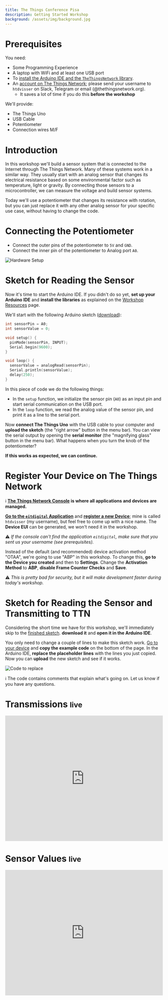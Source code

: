 ```yaml
---
title: The Things Conference Pisa
description: Getting Started Workshop
background: /assets/img/background.jpg
---
```


# Prerequisites

You need:

- Some Programming Experience
- A laptop with WiFi and at least one USB port
- To [install the Arduino IDE and the `TheThingsNetwork` library](/resources.md).
- An [account on The Things Network](https://account.thethingsnetwork.org/); please send your username to `htdvisser` on Slack, Telegram or email (@thethingsnetwork.org).
  - It saves a lot of time if you do this **before the workshop**

We'll provide:

- The Things Uno
- USB Cable
- Potentiometer
- Connection wires M/F

# Introduction

In this workshop we'll build a sensor system that is connected to the Internet through The Things Network.
Many of these systems work in a similar way. They usually start with an analog sensor that changes its electrical resistance based on some environmental factor such as temperature, light or gravity. By connecting those sensors to a microcontroller, we can measure the voltage and build sensor systems.

Today we'll use a potentiometer that changes its resistance with rotation, but you can just replace it with any other analog sensor for your specific use case, without having to change the code.

# Connecting the Potentiometer

- Connect the outer pins of the potentiometer to `5V` and `GND`.
- Connect the inner pin of the potentiometer to Analog port `A0`.

![Hardware Setup](potmeter-workshop/hardware.svg)

# Sketch for Reading the Sensor

Now it's time to start the Arduino IDE. If you didn't do so yet, **set up your Arduino IDE** and **install the libraries** as explained on the [Workshop Resources](/resources.md) page.

We'll start with the following Arduino sketch ([download](potmeter-workshop/PotMeterRead/PotMeterRead.ino)):

```cpp
int sensorPin = A0;
int sensorValue = 0;

void setup() {
  pinMode(sensorPin, INPUT);
  Serial.begin(9600);
}

void loop() {
  sensorValue = analogRead(sensorPin);
  Serial.println(sensorValue);
  delay(250);
}
```

In this piece of code we do the following things:

- In the `setup` function, we initialize the sensor pin (`A0`) as an input pin and start serial communication on the USB port.
- In the `loop` function, we read the analog value of the sensor pin, and print it as a line to the serial port.

Now **connect The Things Uno** with the USB cable to your computer and **upload the sketch** (the "right arrow" button in the menu bar). You can view the serial output by opening the **serial monitor** (the "magnifying glass" button in the menu bar). What happens when you turn the knob of the potentiometer?

**If this works as expected, we can continue.**

# Register Your Device on The Things Network

ℹ **[The Things Network Console](https://console.thethingsnetwork.org/) is where all applications and devices are managed.**

[**Go to the `eitdigital` Application**](https://console.thethingsnetwork.org/applications/eitdigital) and [**register a new Device**](https://console.thethingsnetwork.org/applications/eitdigital/devices/register); mine is called `htdvisser` (my username), but feel free to come up with a nice name. The **Device EUI** can be generated, we won't need it in the workshop.

⚠ _If the console can't find the application `eitdigital`, make sure that you sent us your username (see prerequisites)._

Instead of the default (and recommended) device activation method "OTAA", we're going to use "ABP" in this workshop. To change this, **go to the Device you created** and then to **Settings**. Change the **Activation Method** to **ABP**, **disable Frame Counter Checks** and **Save**. 

⚠ _This is pretty bad for security, but it will make development faster during today's workshop._

# Sketch for Reading the Sensor and Transmitting to TTN

Considering the short time we have for this workshop, we'll immediately skip to the [finished sketch](/potmeter-workshop/PotMeterWorkshop/PotMeterWorkshop.ino). **download it** and **open it in the Arduino IDE**.

You only need to change a couple of lines to make this sketch work. [Go to your device](https://console.thethingsnetwork.org/applications/eitdigital/devices) and **copy the example code** on the bottom of the page. In the Arduino IDE, **replace the placeholder lines** with the lines you just copied. Now you can **upload** the new sketch and see if it works.

![Code to replace](potmeter-workshop/PotMeterWorkshop/replace.png)

ℹ The code contains comments that explain what's going on. Let us know if you have any questions.

<script src="//cdnjs.cloudflare.com/ajax/libs/highlight.js/9.12.0/highlight.min.js"></script>
<script>hljs.initHighlightingOnLoad();</script>

# Transmissions <small>live</small>

<iframe src="https://ttn.htdvisser.nl/grafana/d-solo/QnsGpOZmz/workshop?refresh=1m&orgId=1&panelId=8&var-ns=eitdigital&theme=light" width="100%" height="400" frameborder="0"></iframe>

# Sensor Values <small>live</small>

<iframe src="https://ttn.htdvisser.nl/grafana/d-solo/QnsGpOZmz/workshop?refresh=1m&orgId=1&panelId=2&var-ns=eitdigital&theme=light" width="100%" height="400" frameborder="0"></iframe>
